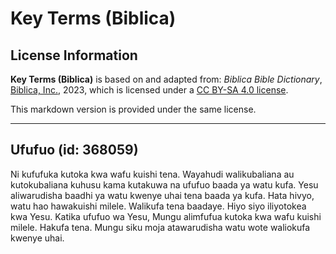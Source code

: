 # Key Terms (Biblica)

## License Information

**Key Terms (Biblica)** is based on and adapted from: _Biblica Bible Dictionary_, [Biblica, Inc.](https://www.biblica.com/), 2023, which is licensed under a [CC BY-SA 4.0 license](https://creativecommons.org/licenses/by-sa/4.0/legalcode.en).

This markdown version is provided under the same license.



--------------------------------

## Ufufuo (id: 368059)

Ni kufufuka kutoka kwa wafu kuishi tena. Wayahudi walikubaliana au kutokubaliana kuhusu kama kutakuwa na ufufuo baada ya watu kufa. Yesu aliwarudisha baadhi ya watu kwenye uhai tena baada ya kufa. Hata hivyo, watu hao hawakuishi milele. Walikufa tena baadaye. Hiyo siyo iliyotokea kwa Yesu. Katika ufufuo wa Yesu, Mungu alimfufua kutoka kwa wafu kuishi milele. Hakufa tena. Mungu siku moja atawarudisha watu wote waliokufa kwenye uhai.


